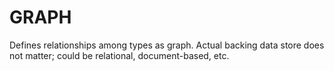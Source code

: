 # GRAPH

Defines relationships among types as graph. Actual backing data store does not matter; could be relational, document-based, etc.
